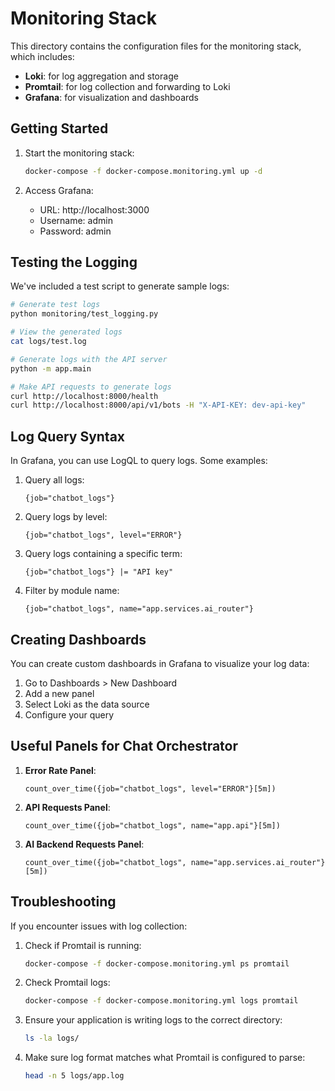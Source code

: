 # Monitoring Stack

This directory contains the configuration files for the monitoring stack, which includes:
- **Loki**: for log aggregation and storage
- **Promtail**: for log collection and forwarding to Loki
- **Grafana**: for visualization and dashboards

## Getting Started

1. Start the monitoring stack:
   ```bash
   docker-compose -f docker-compose.monitoring.yml up -d
   ```

2. Access Grafana:
   - URL: http://localhost:3000
   - Username: admin
   - Password: admin

## Testing the Logging

We've included a test script to generate sample logs:

```bash
# Generate test logs
python monitoring/test_logging.py

# View the generated logs
cat logs/test.log

# Generate logs with the API server
python -m app.main

# Make API requests to generate logs
curl http://localhost:8000/health
curl http://localhost:8000/api/v1/bots -H "X-API-KEY: dev-api-key"
```

## Log Query Syntax

In Grafana, you can use LogQL to query logs. Some examples:

1. Query all logs:
   ```
   {job="chatbot_logs"}
   ```

2. Query logs by level:
   ```
   {job="chatbot_logs", level="ERROR"}
   ```

3. Query logs containing a specific term:
   ```
   {job="chatbot_logs"} |= "API key"
   ```

4. Filter by module name:
   ```
   {job="chatbot_logs", name="app.services.ai_router"}
   ```

## Creating Dashboards

You can create custom dashboards in Grafana to visualize your log data:

1. Go to Dashboards > New Dashboard
2. Add a new panel
3. Select Loki as the data source
4. Configure your query

## Useful Panels for Chat Orchestrator

1. **Error Rate Panel**:
   ```
   count_over_time({job="chatbot_logs", level="ERROR"}[5m])
   ```

2. **API Requests Panel**:
   ```
   count_over_time({job="chatbot_logs", name="app.api"}[5m])
   ```

3. **AI Backend Requests Panel**:
   ```
   count_over_time({job="chatbot_logs", name="app.services.ai_router"}[5m])
   ```

## Troubleshooting

If you encounter issues with log collection:

1. Check if Promtail is running:
   ```bash
   docker-compose -f docker-compose.monitoring.yml ps promtail
   ```

2. Check Promtail logs:
   ```bash
   docker-compose -f docker-compose.monitoring.yml logs promtail
   ```

3. Ensure your application is writing logs to the correct directory:
   ```bash
   ls -la logs/
   ```

4. Make sure log format matches what Promtail is configured to parse:
   ```bash
   head -n 5 logs/app.log
   ```
